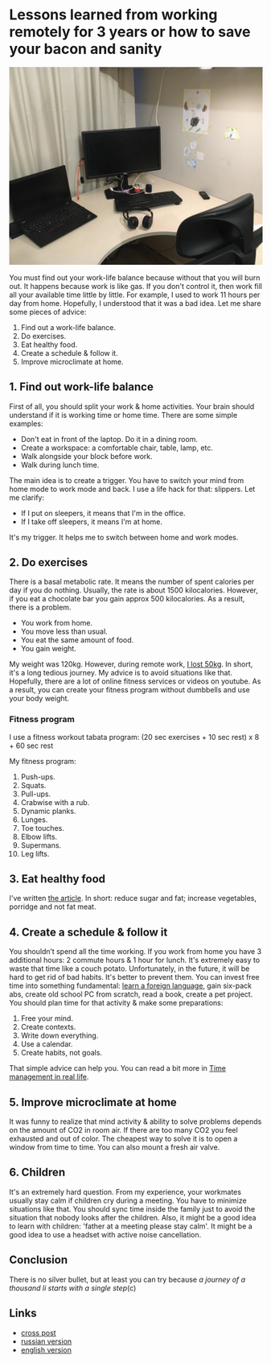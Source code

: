 # Lessons learned from working remotely for 3 years or how to save your bacon and sanity

![remote](assets/remote.jpg?raw=true)

You must find out your work-life balance because without that you will burn out. It happens because work is like gas. If you don't control it, then work fill all your available time little by little. For example, I used to work 11 hours per day from home. Hopefully, I understood that it was a bad idea. Let me share some pieces of advice:

1. Find out a work-life balance.
2. Do exercises.
3. Eat healthy food.
4. Create a schedule & follow it.
5. Improve microclimate at home.

## 1. Find out work-life balance

First of all, you should split your work & home activities. Your brain should understand if it is working time or home time. There are some simple examples:

* Don't eat in front of the laptop. Do it in a dining room.
* Create a workspace: a comfortable chair, table, lamp, etc.
* Walk alongside your block before work.
* Walk during lunch time.

The main idea is to create a trigger. You have to switch your mind from home mode to work mode and back. I use a life hack for that: slippers. Let me clarify:

* If I put on sleepers, it means that I'm in the office.
* If I take off sleepers, it means I'm at home.

It's my trigger. It helps me to switch between home and work modes.

## 2. Do exercises

There is a basal metabolic rate. It means the number of spent calories per day if you do nothing. Usually, the rate is about 1500 kilocalories. However, if you eat a chocolate bar you gain approx 500 kilocalories. As a result, there is a problem.

* You work from home.
* You move less than usual.
* You eat the same amount of food.
* You gain weight.

My weight was 120kg. However, during remote work, [I lost 50kg](how-to-lose-weight-en.md). In short, it's a long tedious journey. My advice is to avoid situations like that. Hopefully, there are a lot of online fitness  services or videos on youtube. As a result, you can create your fitness program without dumbbells and use your body weight.

### Fitness program

I use a fitness workout tabata program: (20 sec exercises + 10 sec rest) х  8 + 60 sec rest

My fitness program:

1. Push-ups.
2. Squats.
3. Pull-ups.
4. Crabwise with a rub.
5. Dynamic planks.
6. Lunges.
7. Toe touches.
8. Elbow lifts.
9. Supermans.
10. Leg lifts.

## 3. Eat healthy food

I've written [the article](how-to-lose-weight-en.md). In short: reduce sugar and fat; increase vegetables, porridge and not fat meat.

## 4. Create a schedule & follow it

You shouldn’t spend all the time working. If you work from home you have 3 additional hours: 2 commute hours & 1 hour for lunch. It's extremely easy to waste that time like a couch potato. Unfortunately, in the future, it will be hard to get rid of bad habits. It's better to prevent them. You can invest free time into something fundamental: [learn a foreign language](how-to-english-en.md), gain six-pack abs, create old school PC from scratch, read a book, create a pet project. You should plan time for that activity & make some preparations:

1. Free your mind.
2. Create contexts.
3. Write down everything.
4. Use a calendar.
5. Create habits, not goals.

That simple advice can help you. You can read a bit more in [Time management in real life](time-management-irl-en.md).

## 5. Improve microclimate at home

It was funny to realize that mind activity & ability to solve problems depends on the amount of CO2 in room air. If there are too many CO2 you feel exhausted and out of color. The cheapest way to solve it is to open a window from time to time. You can also mount a fresh air valve.

## 6. Children

It's an extremely hard question. From my experience, your workmates usually stay calm if children cry during a meeting. You have to minimize situations like that. You should sync time inside the family just to avoid the situation that nobody looks after the children. Also, it might be a good idea to learn with children: 'father at a meeting please stay calm'. It might be a good idea to use a headset with active noise cancellation.

## Conclusion

There is no silver bullet, but at least you can try because *a journey of a thousand li starts with a single step*(c)

## Links

* [cross post](https://habr.com/en/post/494238/)
* [russian version](remote-work-en.md)
* [english version](remote-work-ru.md)

